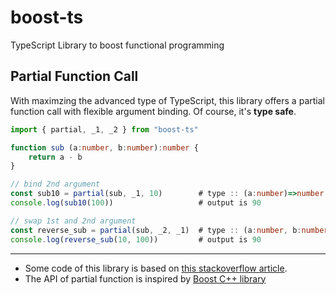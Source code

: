 # boost-ts
TypeScript Library to boost functional programming

## Partial Function Call

With maximzing the advanced type of TypeScript, this library offers a partial function call with flexible argument binding. Of course, it's __type safe__.

```TypeScript
import { partial, _1, _2 } from "boost-ts"

function sub (a:number, b:number):number {
    return a - b
}

// bind 2nd argument
const sub10 = partial(sub, _1, 10)        # type :: (a:number)=>number
console.log(sub10(100))                   # output is 90

// swap 1st and 2nd argument
const reverse_sub = partial(sub, _2, _1)  # type :: (a:number, b:number)=>number
console.log(reverse_sub(10, 100))         # output is 90
```


------
- Some code of this library is based on [this stackoverflow article](https://stackoverflow.com/questions/54607400/typescript-remove-entries-from-tuple-type).
- The API of partial function is inspired by [Boost C++ library](https://www.boost.org/)
